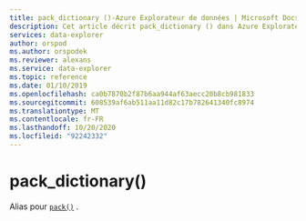 ```yaml
---
title: pack_dictionary ()-Azure Explorateur de données | Microsoft Docs
description: Cet article décrit pack_dictionary () dans Azure Explorateur de données.
services: data-explorer
author: orspod
ms.author: orspodek
ms.reviewer: alexans
ms.service: data-explorer
ms.topic: reference
ms.date: 01/10/2019
ms.openlocfilehash: ca0b7870b2f87b6aa944af63aecc20b8cb981833
ms.sourcegitcommit: 608539af6ab511aa11d82c17b782641340fc8974
ms.translationtype: MT
ms.contentlocale: fr-FR
ms.lasthandoff: 10/20/2020
ms.locfileid: "92242332"
---
```

# <a name="pack_dictionary"></a>pack_dictionary()

Alias pour [`pack()`](packfunction.md) .
